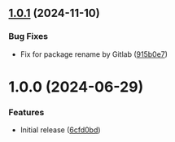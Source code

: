 ## [1.0.1](https://github.com/de-it-krachten/ansible-role-gitlab_cli/compare/v1.0.0...v1.0.1) (2024-11-10)


### Bug Fixes

* Fix for package rename by Gitlab ([915b0e7](https://github.com/de-it-krachten/ansible-role-gitlab_cli/commit/915b0e7ba83ee3d40dcb55571ec06ad65a0ddea2))

# 1.0.0 (2024-06-29)


### Features

* Initial release ([6cfd0bd](https://github.com/de-it-krachten/ansible-role-gitlab_cli/commit/6cfd0bdde9e0531a4188c741878bc63a532fc217))
